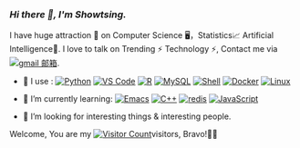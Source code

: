 <link rel="stylesheet" type="text/css" href="./layout.css">

### _Hi there 👋, I'm Showtsing._

I have huge attraction 🔭 on Computer Science 🖥️，Statistics📈 Artificial Intelligence🤖. I love to talk on Trending ⚡ Technology ⚡, Contact me via [![gmail 邮箱](https://img.shields.io/badge/Gmail-D14836?logo=gmail&logoColor=white)](mailto:hsc2333work@gmail.com).

- 🚀 I use :
  [![Python](https://img.shields.io/badge/Python-7A1FA2?logo=Python&logoColor=cyan)](https://ml.bayesianovich.top/)
  [![VS Code](https://img.shields.io/badge/-VS%20Code-007ACC?style=plastic&logo=visual-studio-code)](https://ml.bayesianovich.top/)
  [![R](https://img.shields.io/badge/R-F6C915?logo=R&logoColor=blue)](https://ml.bayesianovich.top/)
  [![MySQL](https://img.shields.io/badge/MySQL-FFD700?logo=MySQL&logoColor=sky)](https://ml.bayesianovich.top/)
  [![Shell](https://img.shields.io/badge/-Shell-4EC422?logo=Shell&logoColor=FF7043)](https://ml.bayesianovich.top/)
  [![Docker](https://img.shields.io/badge/docker-20232A?logo=docker&logoColor=61DAFB)](https://ml.bayesianovich.top/)
  [![Linux](https://img.shields.io/badge/-Linux-F16061?logo=linux&logoColor=000)](https://ml.bayesianovich.top/)

- 🌱 I’m currently learning:
  [![Emacs](https://img.shields.io/badge/Emacs-FCA121?logo=GNU&logoColor=black)](https://ml.bayesianovich.top/)
  [![C++](https://img.shields.io/badge/C%2B%2B-02569B?logo=C%2B%2B&logoColor=white)](https://ml.bayesianovich.top/)
  [![redis](https://img.shields.io/badge/redis-FFD700?logo=redis&logoColor=red)](https://ml.bayesianovich.top/)
  [![JavaScript](https://img.shields.io/badge/JavaScript-F16061?logo=JavaScript&logoColor=FFCA28)](https://ml.bayesianovich.top/)

- 🤔 I’m looking for interesting things & interesting people.

Welcome, You are my [![Visitor Count](https://profile-counter.glitch.me/Bayesianovich/count.svg)](https://ml.bayesianovich.top/)visitors, Bravo!🎉🎉

<!-- [![Top Langs](https://github-readme-stats.vercel.app/api/top-langs/?username=all-smile&theme=flag-india)](https://github.com/all-smile/github-readme-stats) -->



<!--
<table border="0">
<tr>
<td valign="top">
<img src="https://github-readme-stats.vercel.app/api/top-langs/?username=all-smile&layout=compact" alt="Top Langs" height="160" />
</td>
<td valign="top">
<img src="https://github-readme-stats.vercel.app/api?username=all-smile&show_icons=true" alt="all-smile's GitHub stats" height="160" />
</td>
</tr>
</table>
-->

<!--
![Top Langs](https://github-readme-stats.vercel.app/api/top-langs/?username=all-smile&layout=compact)
![all-smile's GitHub stats](https://github-readme-stats.vercel.app/api?username=all-smile&show_icons=true)
-->







<!--
**Bayesianovich/Bayesianovich** is a ✨ _special_ ✨ repository because its `README.md` (this file) appears on your GitHub profile.

Here are some ideas to get you started:

- 🔭 I’m currently working on ...
- 🌱 I’m currently learning ...
- 👯 I’m looking to collaborate on ...
- 🤔 I’m looking for help with ...
- 💬 Ask me about ...
- 📫 How to reach me: ...
- 😄 Pronouns: ...
- ⚡ Fun fact: ...
-->
